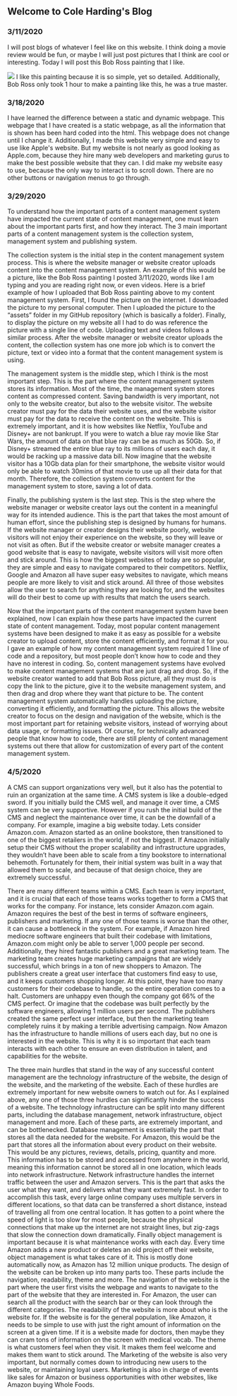 ## Welcome to Cole Harding's Blog

### 3/11/2020

I will post blogs of whatever I feel like on this website. I think doing a movie review would be fun, or maybe I will just post pictures that I think are cool or interesting. Today I will post this Bob Ross painting that I like.

<img src="http://Coleman386.github.io/Website/assets/bobross1.jpg" > 
I like this painting because it is so simple, yet so detailed. Additionally, Bob Ross only took 1 hour to make a painting like this, he was a true master.




### 3/18/2020

I have learned the difference between a static and dynamic webpage. This webpage that I have created is a static webpage, as all the information that is shown has been hard coded into the html. This webpage does not change until I change it. Additionally, I made this website very simple and easy to use like Apple's website. But my website is not nearly as good looking as Apple.com, because they hire many web developers and marketing gurus to make the best possible website that they can. I did make my website easy to use, because the only way to interact is to scroll down. There are no other buttons or navigation menus to go through.



### 3/29/2020

To understand how the important parts of a content management system have impacted the current state of content management, one must learn about the important parts first, and how they interact. The 3 main important parts of a content management system is the collection system, management system and publishing system.
  
The collection system is the initial step in the content management system process. This is where the website manager or website creator uploads content into the content management system. An example of this would be a picture, like the Bob Ross painting I posted 3/11/2020, words like I am typing and you are reading right now, or even videos. Here is a brief example of how I uploaded that Bob Ross painting above to my content management system. First, I found the picture on the internet. I downloaded the picture to my personal computer. Then I uploaded the picture to the “assets” folder in my GitHub repository (which is basically a folder). Finally, to display the picture on my website all I had to do was reference the picture with a single line of code. Uploading text and videos follows a similar process. After the website manager or website creator uploads the content, the collection system has one more job which is to convert the picture, text or video into a format that the content management system is using. 
	
The management system is the middle step, which I think is the most important step. This is the part where the content management system stores its information. Most of the time, the management system stores content as compressed content. Saving bandwidth is very important, not only to the website creator, but also to the website visitor. The website creator must pay for the data their website uses, and the website visitor must pay for the data to receive the content on the website. This is extremely important, and it is how websites like Netflix, YouTube and Disney+ are not bankrupt. If you were to watch a blue ray movie like Star Wars, the amount of data on that blue ray can be as much as 50Gb. So, if Disney+ streamed the entire blue ray to its millions of users each day, it would be racking up a massive data bill. Now imagine that the website visitor has a 10Gb data plan for their smartphone, the website visitor would only be able to watch 30mins of that movie to use up all their data for that month. Therefore, the collection system converts content for the management system to store, saving a lot of data. 
  
Finally, the publishing system is the last step. This is the step where the website manager or website creator lays out the content in a meaningful way for its intended audience. This is the part that takes the most amount of human effort, since the publishing step is designed by humans for humans. If the website manager or creator designs their website poorly, website visitors will not enjoy their experience on the website, so they will leave or not visit as often. But if the website creator or website manager creates a good website that is easy to navigate, website visitors will visit more often and stick around. This is how the biggest websites of today are so popular, they are simple and easy to navigate compared to their competitors. Netflix, Google and Amazon all have super easy websites to navigate, which means people are more likely to visit and stick around. All three of those websites allow the user to search for anything they are looking for, and the websites will do their best to come up with results that match the users search. 
  
Now that the important parts of the content management system have been explained, now I can explain how these parts have impacted the current state of content management. Today, most popular content management systems have been designed to make it as easy as possible for a website creator to upload content, store the content efficiently, and format it for you. I gave an example of how my content management system required 1 line of code and a repository, but most people don’t know how to code and they have no interest in coding. So, content management systems have evolved to make content management systems that are just drag and drop. So, if the website creator wanted to add that Bob Ross picture, all they must do is copy the link to the picture, give it to the website management system, and then drag and drop where they want that picture to be. The content management system automatically handles uploading the picture, converting it efficiently, and formatting the picture. This allows the website creator to focus on the design and navigation of the website, which is the most important part for retaining website visitors, instead of worrying about data usage, or formatting issues. Of course, for technically advanced people that know how to code, there are still plenty of content management systems out there that allow for customization of every part of the content management system. 


### 4/5/2020

A CMS can support organizations very well, but it also has the potential to ruin an organization at the same time. A CMS system is like a double-edged sword. If you initially build the CMS well, and manage it over time, a CMS system can be very supportive. However if you rush the initial build of the CMS and neglect the maintenance over time, it can be the downfall of a company. For example, imagine a big website today. Lets consider Amazon.com. Amazon started as an online bookstore, then transitioned to one of the biggest retailers in the world, if not the biggest. If Amazon initially setup their CMS without the proper scalability and infrastructure upgrades, they wouldn’t have been able to scale from a tiny bookstore to international behemoth. Fortunately for them, their initial system was built in a way that allowed them to scale, and because of that design choice, they are extremely successful. 

There are many different teams within a CMS. Each team is very important, and it is crucial that each of those teams works together to form a CMS that works for the company. For instance, lets consider Amazon.com again. Amazon requires the best of the best in terms of software engineers, publishers and marketing. If any one of those teams is worse than the other, it can cause a bottleneck in the system. For example, if Amazon hired mediocre software engineers that built their codebase with limitations, Amazon.com might only be able to server 1,000 people per second. Additionally, they hired fantastic publishers and a great marketing team. The marketing team creates huge marketing campaigns that are widely successful, which brings in a ton of new shoppers to Amazon. The publishers create a great user interface that customers find easy to use, and it keeps customers shopping longer. At this point, they have too many customers for their codebase to handle, so the entire operation comes to a halt. Customers are unhappy even though the company got 66% of the CMS perfect. Or imagine that the codebase was built perfectly by the software engineers, allowing 1 million users per second. The publishers created the same perfect user interface, but then the marketing team completely ruins it by making a terrible advertising campaign. Now Amazon has the infrastructure to handle millions of users each day, but no one is interested in the website. This is why it is so important that each team interacts with each other to ensure an even distribution in talent, and capabilities for the website. 


The three main hurdles that stand in the way of any successful content management are the technology infrastructure of the website, the design of the website, and the marketing of the website. Each of these hurdles are extremely important for new website owners to watch out for. As I explained above, any one of those three hurdles can significantly hinder the success of a website. 
The technology infrastructure can be split into many different parts, including the database management, network infrastructure, object management and more. Each of these parts, are extremely important, and can be bottlenecked. Database management is essentially the part that stores all the data needed for the website. For Amazon, this would be the part that stores all the information about every product on their website. This would be any pictures, reviews, details, pricing, quantity and more. This information has to be stored and accessed from anywhere in the world, meaning this information cannot be stored all in one location, which leads into network infrastructure. Network infrastructure handles the internet traffic between the user and Amazon servers. This is the part that asks the user what they want, and delivers what they want extremely fast. In order to accomplish this task, every large online company uses multiple servers in different locations, so that data can be transferred a short distance, instead of travelling all from one central location. It has gotten to a point where the speed of light is too slow for most people, because the physical connections that make up the internet are not straight lines, but zig-zags that slow the connection down dramatically. Finally object management is important because it is what maintenance works with each day. Every time Amazon adds a new product or deletes an old project off their website, object management is what takes care of it. This is mostly done automatically now, as Amazon has 12 million unique products.
The design of the website can be broken up into many parts too. These parts include the navigation, readability, theme and more. The navigation of the website is the part where the user first visits the webpage and wants to navigate to the part of the website that they are interested in. For Amazon, the user can search all the product with the search bar or they can look through the different categories. The readability of the website is more about who is the website for. If the website is for the general population, like Amazon, it needs to be simple to use with just the right amount of information on the screen at a given time. If it is a website made for doctors, then maybe they can cram tons of information on the screen with medical vocab. The theme is what customers feel when they visit.  It makes them feel welcome and makes them want to stick around.
The Marketing of the website is also very important, but normally comes down to introducing new users to the website, or maintaining loyal users. Marketing is also in charge of events like sales for Amazon or business opportunities with other websites, like Amazon buying Whole Foods.




